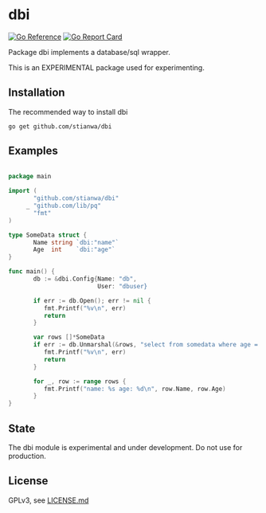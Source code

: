 # dbi
[![Go Reference](https://pkg.go.dev/badge/github.com/stianwa/dbi.svg)](https://pkg.go.dev/github.com/stianwa/dbi) [![Go Report Card](https://goreportcard.com/badge/github.com/stianwa/dbi)](https://goreportcard.com/report/github.com/stianwa/dbi)

Package dbi implements a database/sql wrapper.

This is an EXPERIMENTAL package used for experimenting.

Installation
------------

The recommended way to install dbi

```
go get github.com/stianwa/dbi
```

Examples
--------

```go

package main
 
import (
       "github.com/stianwa/dbi"
     _ "github.com/lib/pq"
       "fmt"
)

type SomeData struct {
       Name string `dbi:"name"`
       Age  int    `dbi:"age"`
}

func main() {
       db := &dbi.Config{Name: "db",
                         User: "dbuser}

       if err := db.Open(); err != nil {
          fmt.Printf("%v\n", err)
          return
       }

       var rows []*SomeData
       if err := db.Unmarshal(&rows, "select from somedata where age = ?", 21); err != nil {
          fmt.Printf("%v\n", err)
          return
       }

       for _, row := range rows {
          fmt.Printf("name: %s age: %d\n", row.Name, row.Age)
       }
}
```

State
-------
The dbi module is experimental and under development. Do not use for production.


License
-------

GPLv3, see [LICENSE.md](LICENSE.md)
